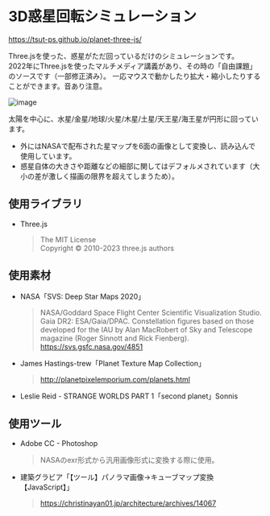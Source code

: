 # 3D惑星回転シミュレーション

https://tsut-ps.github.io/planet-three-js/

Three.jsを使った、惑星がただ回っているだけのシミュレーションです。  
2022年にThree.jsを使ったマルチメディア講義があり、その時の「自由課題」のソースです（一部修正済み）。
一応マウスで動かしたり拡大・縮小したりすることができます。音あり注意。

![image](https://user-images.githubusercontent.com/73014392/230624507-f0296a8f-87c4-47e0-8de6-50eee96b869c.png)

太陽を中心に、水星/金星/地球/火星/木星/土星/天王星/海王星が円形に回っています。

- 外にはNASAで配布された星マップを6面の画像として変換し、読み込んで使用しています。
- 惑星自体の大きさや距離などの細部に関してはデフォルメされています（大小の差が激しく描画の限界を超えてしまうため）。

## 使用ライブラリ
- Three.js
  > The MIT License  
  Copyright © 2010-2023 three.js authors

## 使用素材

- NASA「SVS: Deep Star Maps 2020」
  > NASA/Goddard Space Flight Center Scientific Visualization Studio. Gaia DR2: ESA/Gaia/DPAC. Constellation figures based on those developed for the IAU by Alan MacRobert of Sky and Telescope magazine (Roger Sinnott and Rick Fienberg).  
  https://svs.gsfc.nasa.gov/4851

- James Hastings-trew「Planet Texture Map Collection」
  > http://planetpixelemporium.com/planets.html

- Leslie Reid - STRANGE WORLDS PART 1「second planet」Sonnis

## 使用ツール
- Adobe CC - Photoshop
  > NASAのexr形式から汎用画像形式に変換する際に使用。

- 建築グラビア「【ツール】パノラマ画像→キューブマップ変換【JavaScript】」
  > https://christinayan01.jp/architecture/archives/14067
